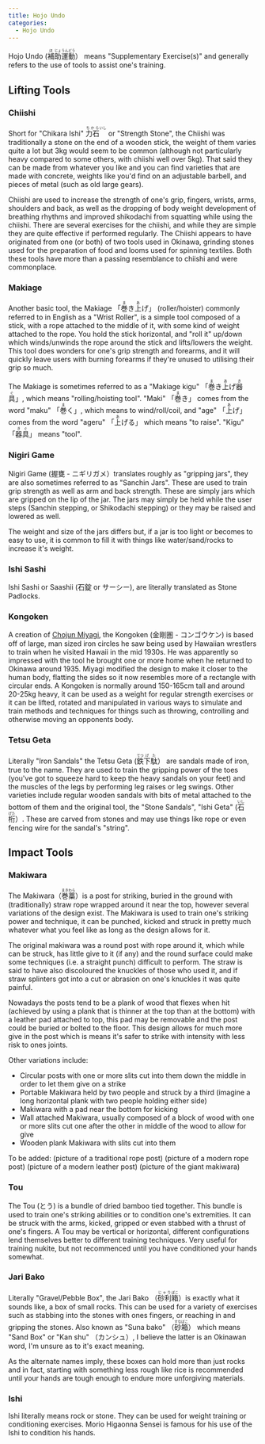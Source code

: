 ```yaml
---
title: Hojo Undo
categories:
  - Hojo Undo
---
```


Hojo Undo (<ruby><rb>補</rb><rt>ほ</rt><rb>助</rb><rt>じょ</rt><rb>運</rb><rt>うん</rt><rb>動</rb><rt>どう</rt></ruby>） means "Supplementary Exercise(s)" and generally refers to the use of tools to assist one's training.

## Lifting Tools

### Chiishi

<Wiki-Img  float caption="Chiishi at the Higaonna Dojo in Okinawa" src="/hojo-undo/hojo-undo-higaonna-dojo-chiishi.jpg"/>

Short for "Chikara Ishi" <ruby><rb>力</rb><rb>石</rb><rt>ちから</rt><rt>いし</rt></ruby> or "Strength Stone", the Chiishi was traditionally a stone on the end of a wooden stick, the weight of them varies quite a lot but 3kg would seem to be common (although not particularly heavy compared to some others, with chiishi well over 5kg). That said they can be made from whatever you like and you can find varieties that are made with concrete, weights like you'd find on an adjustable barbell, and pieces of metal (such as old large gears).

Chiishi are used to increase the strength of one's grip, fingers, wrists, arms, shoulders and back, as well as the dropping of body weight development of breathing rhythms and improved shikodachi from squatting while using the chiishi. There are several exercises for the chiishi, and while they are simple they are quite effective if performed regularly. The Chiishi appears to have originated from one (or both) of two tools used in Okinawa, grinding stones used for the preparation of food and looms used for spinning textiles. Both these tools have more than a passing resemblance to chiishi and were commonplace.

### Makiage

Another basic tool, the Makiage 「<ruby><rb>巻</rb><rt>ま</rt><rb>き</rb><rt></rt><rb>上</rb><rt>あ</rt><rb>げ</rb><rt></rt></ruby>」 (roller/hoister) commonly referred to in English as a "Wrist Roller", is a simple tool composed of a stick, with a rope attached to the middle of it, with some kind of weight attached to the rope. You hold the stick horizontal, and "roll it" up/down which winds/unwinds the rope around the stick and lifts/lowers the weight. This tool does wonders for one's grip strength and forearms, and it will quickly leave users with burning forearms if they're unused to utilising their grip so much.

The Makiage is sometimes referred to as a "Makiage kigu" 「<ruby><rb>巻</rb><rt>ま</rt><rb>き</rb><rt></rt><rb>上</rb><rt>あ</rt><rb>げ</rb><rt></rt><rb>器</rb><rt>き</rt><rb>具</rb><rt>ぐ</rt></ruby>」, which means "rolling/hoisting tool". "Maki" 「<ruby><rb>巻</rb><rt>ま</rt><rb>き</rb><rt></rt></ruby>」 comes from the word "maku" 「<ruby><rb>巻</rb><rt>ま</rt><rb>く</rb><rt></rt></ruby>」, which means to wind/roll/coil, and "age" 「<ruby><rb>上</rb><rt>あ</rt><rb>げ</rb><rt></rt></ruby>」 comes from the word "ageru" 「<ruby><rb>上</rb><rt>あ</rt><rb>げる</rb><rt></rt></ruby>」 which means "to raise". "Kigu" 「<ruby>器<rt>き</rt>具<rt>ぐ</rt></ruby>」 means "tool".

### Nigiri Game

<Wiki-Img caption="Nigiri game at the Higaonna Dojo in Okinawa" src="/hojo-undo/hojo-undo-higaonna-dojo-nigiri-game.jpg"/>

Nigiri Game (握甕 - ニギリガメ）translates roughly as "gripping jars", they are also sometimes referred to as "Sanchin Jars". These are used to train grip strength as well as arm and back strength. These are simply jars which are gripped on the lip of the jar. The jars may simply be held while the user steps (Sanchin stepping, or Shikodachi stepping) or they may be raised and lowered as well.

The weight and size of the jars differs but, if a jar is too light or becomes to easy to use, it is common to fill it with things like water/sand/rocks to increase it's weight.

<Wiki-Video ytUrl="https://www.youtube.com/watch?v=p5gf4ntcweY" />

<!-- ### Tan -->

<!-- 担（タン） -->

### Ishi Sashi

<Wiki-Img caption="Ishi Sashi at the Higaonna Dojo in Okinawa" src="/hojo-undo/hojo-undo-higaonna-dojo-ishi-sashi.jpg"/>

Ishi Sashi or Saashii (石錠 or サーシー), are literally translated as Stone Padlocks.

### Kongoken

A creation of [Chojun Miyagi](/people/chojun-miyagi.md), the Kongoken (金剛圏 - コンゴウケン) is based off of large, man sized iron circles he saw being used by Hawaiian wrestlers to train when he visited Hawaii in the mid 1930s. He was apparently so impressed with the tool he brought one or more home when he returned to Okinawa around 1935. Miyagi modified the design to make it closer to the human body, flatting the sides so it now resembles more of a rectangle with circular ends. A Kongoken is normally around 150-165cm tall and around 20-25kg heavy, it can be used as a weight for regular strength exercises or it can be lifted, rotated and manipulated in various ways to simulate and train methods and techniques for things such as throwing, controlling and otherwise moving an opponents body.

<Wiki-Video ytUrl="https://www.youtube.com/watch?v=DHdwHiSJTm4" />

### Tetsu Geta

<Wiki-Img float caption="Tetsu Geta at the Higaonna Dojo in Okinawa" src="/hojo-undo/hojo-undo-higaonna-dojo-tetsu-geta.jpg"/>

Literally "Iron Sandals" the Tetsu Geta (<ruby><rb>鉄</rb><rt>てつ</rt><rb>下駄</rb><rt>げた</rt></ruby>） are sandals made of iron, true to the name. They are used to train the gripping power of the toes (you've got to squeeze hard to keep the heavy sandals on your feet) and the muscles of the legs by performing leg raises or leg swings. Other varieties include regular wooden sandals with bits of metal attached to the bottom of them and the original tool, the "Stone Sandals", "Ishi Geta" (<ruby><rb>石</rb><rt>いし</rt><rb>桁</rb><rt>げた</rt></ruby>）. These are carved from stones and may use things like rope or even fencing wire for the sandal's "string".

## Impact Tools

### Makiwara

The Makiwara（<ruby><rb>巻藁</rb><rt>まきわら</rt></ruby>）is a post for striking, buried in the ground with (traditionally) straw rope wrapped around it near the top, however several variations of the design exist. The Makiwara is used to train one's striking power and technique, it can be punched, kicked and struck in pretty much whatever what you feel like as long as the design allows for it.

The original makiwara was a round post with rope around it, which while can be struck, has little give to it (if any) and the round surface could make some techniques (i.e. a straight punch) difficult to perform. The straw is said to have also discoloured the knuckles of those who used it, and if straw splinters got into a cut or abrasion on one's knuckles it was quite painful.

Nowadays the posts tend to be a plank of wood that flexes when hit (achieved by using a plank that is thinner at the top than at the bottom) with a leather pad attached to top, this pad may be removable and the post could be buried or bolted to the floor. This design allows for much more give in the post which is means it's safer to strike with intensity with less risk to ones joints.

Other variations include:

- Circular posts with one or more slits cut into them down the middle in order to let them give on a strike
- Portable Makiwara held by two people and struck by a third (imagine a long horizontal plank with two people holding either side)
- Makiwara with a pad near the bottom for kicking
- Wall attached Makiwara, usually composed of a block of wood with one or more slits cut one after the other in middle of the wood to allow for give
- Wooden plank Makiwara with slits cut into them

To be added:
(picture of a traditional rope post)
(picture of a modern rope post)
(picture of a modern leather post)
(picture of the giant makiwara)

### Tou

The Tou (とう) is a bundle of dried bamboo tied together. This bundle is used to train one's striking abilities or to condition one's extremities. It can be struck with the arms, kicked, gripped or even stabbed with a thrust of one's fingers. A Tou may be vertical or horizontal, different configurations lend themselves better to different training techniques. Very useful for training nukite, but not recommenced until you have conditioned your hands somewhat.

### Jari Bako

<!-- 砂 箱（スナバコ） -->

Literally "Gravel/Pebble Box", the Jari Bako （<ruby><rb>砂利</rb><rt>じゃり</rt><rb>箱</rb><rt>ばこ</rt></ruby>）is exactly what it sounds like, a box of small rocks. This can be used for a variety of exercises such as stabbing into the stones with ones fingers, or reaching in and gripping the stones. Also known as "Suna bako" （<ruby><rb>砂</rb><rt>すな</rt><rb>箱</rb><rt>ばこ</rt></ruby>） which means "Sand Box" or "Kan shu" （カンシュ）, I believe the latter is an Okinawan word, I'm unsure as to it's exact meaning.

As the alternate names imply, these boxes can hold more than just rocks and in fact, starting with something less rough like rice is recommended until your hands are tough enough to endure more unforgiving materials.

### Ishi

<Wiki-Video ytUrl="https://www.youtube.com/watch?v=65UY_8LuMKk" />

Ishi literally means rock or stone. They can be used for weight training or conditioning exercises. Morio Higaonna Sensei is famous for his use of the Ishi to condition his hands.

<!-- ### Ude Kitae -->

<!-- ## Other Tools -->

<!-- ### Ishibukuro -->

<!-- ### Those sticks you hit yourself with -->
